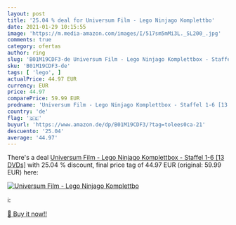 ```yaml
---
layout: post
title: '25.04 % deal for Universum Film - Lego Ninjago Komplettbo'
date: 2021-01-29 10:15:55
image: 'https://m.media-amazon.com/images/I/517sm5mMi3L._SL200_.jpg'
comments: true
category: ofertas
author: ring
slug: 'B01M19CDF3-de Universum Film - Lego Ninjago Komplettbox - Staffel 1-6...'
sku: 'B01M19CDF3-de'
tags: [ 'lego', ]
actualPrice: 44.97 EUR
currency: EUR
price: 44.97
comparePrice: 59.99 EUR
prodname: 'Universum Film - Lego Ninjago Komplettbox - Staffel 1-6 [13 DVDs]'
country: 'de'
flag: '🇩🇪'
buyurl: 'https://www.amazon.de/dp/B01M19CDF3/?tag=tolees0ca-21'
descuento: '25.04'
average: '44.97'
---
```


There's a deal [Universum Film - Lego Ninjago Komplettbox - Staffel 1-6 [13 DVDs]](https://www.amazon.de/dp/B01M19CDF3/?tag=tolees0ca-21)  with  25.04 % discount, final price tag of  44.97 EUR (original: 59.99 EUR) here:

[![Universum Film - Lego Ninjago Komplettbo](https://m.media-amazon.com/images/I/517sm5mMi3L._SL200_.jpg)](https://www.amazon.de/dp/B01M19CDF3/?tag=tolees0ca-21)

ℹ️:


[🛒 Buy it now!!](https://www.amazon.de/dp/B01M19CDF3/?tag=tolees0ca-21)

